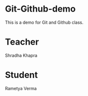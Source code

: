 # Git-Github-demo
This is a demo for Git and Github class.


# Teacher 
Shradha Khapra

# Student 
Rametya Verma

